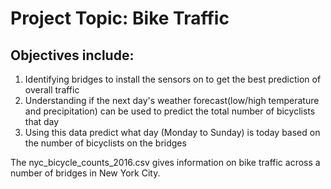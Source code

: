 # Project Topic: Bike Traffic

## Objectives include: 

1. Identifying bridges to install the sensors on to get the best prediction of overall traffic
2. Understanding if the next day's weather forecast(low/high temperature and precipitation) can be used to predict the total number of bicyclists that day
3. Using this data predict what day (Monday to Sunday) is today based on the number of bicyclists on the bridges

The nyc_bicycle_counts_2016.csv gives information on bike traffic across a number of bridges in New York City.
